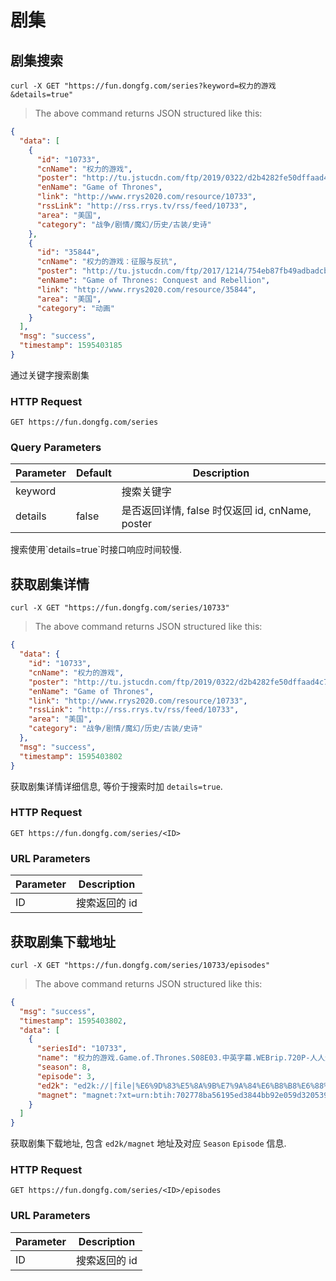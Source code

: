 # 剧集

## 剧集搜索

```shell
curl -X GET "https://fun.dongfg.com/series?keyword=权力的游戏&details=true"
```

> The above command returns JSON structured like this:

```json
{
  "data": [
    {
      "id": "10733",
      "cnName": "权力的游戏",
      "poster": "http://tu.jstucdn.com/ftp/2019/0322/d2b4282fe50dffaad4c73b6f3d6176ff.jpg",
      "enName": "Game of Thrones",
      "link": "http://www.rrys2020.com/resource/10733",
      "rssLink": "http://rss.rrys.tv/rss/feed/10733",
      "area": "美国",
      "category": "战争/剧情/魔幻/历史/古装/史诗"
    },
    {
      "id": "35844",
      "cnName": "权力的游戏：征服与反抗",
      "poster": "http://tu.jstucdn.com/ftp/2017/1214/754eb87fb49adbadcbbe46348370ff73.jpg",
      "enName": "Game of Thrones: Conquest and Rebellion",
      "link": "http://www.rrys2020.com/resource/35844",
      "area": "美国",
      "category": "动画"
    }
  ],
  "msg": "success",
  "timestamp": 1595403185
}
```

通过关键字搜索剧集

### HTTP Request

`GET https://fun.dongfg.com/series`

### Query Parameters

| Parameter | Default | Description                                     |
| --------- | ------- | ----------------------------------------------- |
| keyword   |         | 搜索关键字                                      |
| details   | false   | 是否返回详情, false 时仅返回 id, cnName, poster |

<aside class="warning">搜索使用`details=true`时接口响应时间较慢.</aside>

## 获取剧集详情

```shell
curl -X GET "https://fun.dongfg.com/series/10733"
```

> The above command returns JSON structured like this:

```json
{
  "data": {
    "id": "10733",
    "cnName": "权力的游戏",
    "poster": "http://tu.jstucdn.com/ftp/2019/0322/d2b4282fe50dffaad4c73b6f3d6176ff.jpg",
    "enName": "Game of Thrones",
    "link": "http://www.rrys2020.com/resource/10733",
    "rssLink": "http://rss.rrys.tv/rss/feed/10733",
    "area": "美国",
    "category": "战争/剧情/魔幻/历史/古装/史诗"
  },
  "msg": "success",
  "timestamp": 1595403802
}
```

获取剧集详情详细信息, 等价于搜索时加 `details=true`.

### HTTP Request

`GET https://fun.dongfg.com/series/<ID>`

### URL Parameters

| Parameter | Description   |
| --------- | ------------- |
| ID        | 搜索返回的 id |

## 获取剧集下载地址

```shell
curl -X GET "https://fun.dongfg.com/series/10733/episodes"
```

> The above command returns JSON structured like this:

```json
{
  "msg": "success",
  "timestamp": 1595403802,
  "data": [
    {
      "seriesId": "10733",
      "name": "权力的游戏.Game.of.Thrones.S08E03.中英字幕.WEBrip.720P-人人影视.mp4",
      "season": 8,
      "episode": 3,
      "ed2k": "ed2k://|file|%E6%9D%83%E5%8A%9B%E7%9A%84%E6%B8%B8%E6%88%8F.Game.of.Thrones.S08E03.%E4%B8%AD%E8%8B%B1%E5%AD%97%E5%B9%95.WEBrip.720P-%E4%BA%BA%E4%BA%BA%E5%BD%B1%E8%A7%86.V1.mp4|1240802301|946a2ef12f9f128403a208c44c596b99|h=a7a7j5whhhih57fsl2eckv5mlnzzokgr|/",
      "magnet": "magnet:?xt=urn:btih:702778ba56195ed3844bb92e059d320539c530ec"
    }
  ]
}
```

获取剧集下载地址, 包含 `ed2k/magnet` 地址及对应 `Season` `Episode` 信息.

### HTTP Request

`GET https://fun.dongfg.com/series/<ID>/episodes`

### URL Parameters

| Parameter | Description   |
| --------- | ------------- |
| ID        | 搜索返回的 id |
